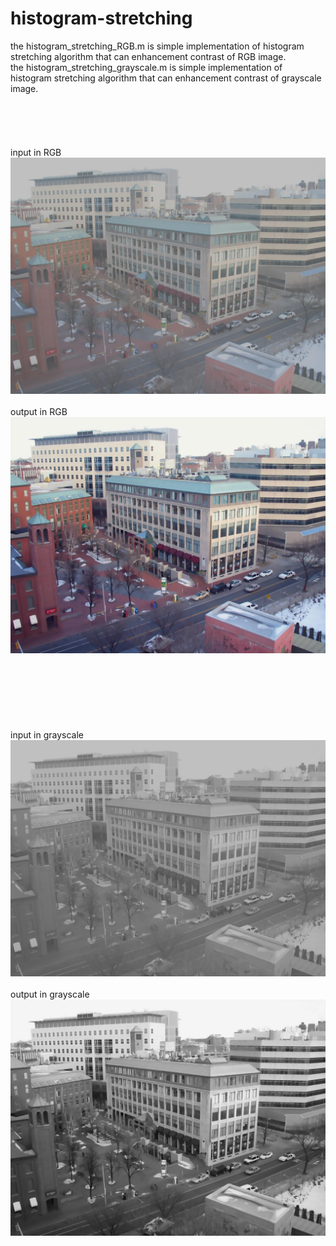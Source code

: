 # histogram-stretching
the histogram_stretching_RGB.m is simple implementation of histogram stretching algorithm that can enhancement contrast of RGB image.<br>
the histogram_stretching_grayscale.m is simple implementation of histogram stretching algorithm that can enhancement contrast of grayscale image.<br>
<br><br><br><br><br>
input in RGB
![Screenshot](input_RGB.jpg)<br>
<br>
output in RGB
![Screenshot](output_RGB.jpg)
<br>
<br>
<br><br><br><br><br><br>
input in grayscale
![Screenshot](input.jpg)<br>
<br>
output in grayscale
![Screenshot](output.jpg)
